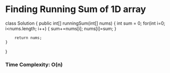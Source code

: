 
# Finding Running Sum of 1D array

class Solution {
    public int[] runningSum(int[] nums) 
    {
        int sum = 0;
        for(int i=0; i<nums.length; i++)
        {
            sum+=nums[i];
            nums[i]=sum; 
        }

        return nums;
    }
}

<h3> Time Complexity: O(n) </h3>